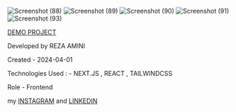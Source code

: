 ![Screenshot (88)](https://github.com/rezaaminiweb/shoping/assets/140278906/f4e035ef-3d0e-46f0-b72f-6852d2158440)
![Screenshot (89)](https://github.com/rezaaminiweb/shoping/assets/140278906/4f3bb27b-613c-4d7c-855e-330191f93346)
![Screenshot (90)](https://github.com/rezaaminiweb/shoping/assets/140278906/7b445ef9-0a4b-4108-930a-4fa8b58b68be)
![Screenshot (91)](https://github.com/rezaaminiweb/shoping/assets/140278906/fa7931aa-2667-4dc7-851c-5ed4ff0850ac)
![Screenshot (93)](https://github.com/rezaaminiweb/shoping/assets/140278906/8fa69e9c-b3c5-4043-a4c1-66c4aa32adb4)










<a href="https://shoping-39yhazkaz-rezas-projects-5a587ba5.vercel.app/">DEMO PROJECT</a>

Developed by REZA AMINI

Created - 2024-04-01

Technologies Used : - NEXT.JS , REACT , TAILWINDCSS 

Role - Frontend

my <a href="https://www.instagram.com/web_reza/">INSTAGRAM</a> and <a href="https://www.linkedin.com/in/reza-amini-273386272?utm_source=share&utm_campaign=share_via&utm_content=profile&utm_medium=ios_app">LINKEDIN</a>
